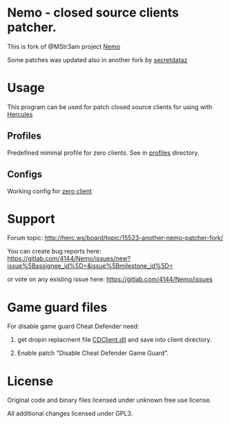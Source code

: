 # Nemo - closed source clients patcher.

This is fork of @MStr3am project [Nemo](https://github.com/MStr3am/NEMO)

Some patches was updated also in another fork by [secretdataz](https://github.com/secretdataz/NEMO)

# Usage

This program can be used for patch closed source clients for using with [Hercules](https://github.com/herculesws/hercules/)

## Profiles

Predefined minimal profile for zero clients. See in [profiles](profiles) directory.

## Configs

Working config for [zero client](configs/zero/)

# Support

Forum topic: http://herc.ws/board/topic/15523-another-nemo-patcher-fork/

You can create bug reports here: https://gitlab.com/4144/Nemo/issues/new?issue%5Bassignee_id%5D=&issue%5Bmilestone_id%5D=

or vote on any existing issue here: https://gitlab.com/4144/Nemo/issues

# Game guard files

For disable game guard Cheat Defender need:

1. get dropin replacment file [CDClient.dll](Input/CDClient.dll) and save into client directory.

2. Enable patch "Disable Cheat Defender Game Guard".

# License

Original code and binary files licensed under unknown free use license.

All additional changes licensed under GPL3.
